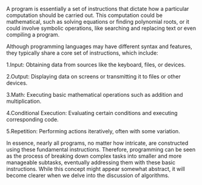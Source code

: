 A program is essentially a set of instructions that dictate how a particular computation should be carried out. This computation could be mathematical, such as solving equations or finding polynomial roots, or it could involve symbolic operations, like searching and replacing text or even compiling a program.

Although programming languages may have different syntax and features, they typically share a core set of instructions, which include:

1.Input: Obtaining data from sources like the keyboard, files, or devices.

2.Output: Displaying data on screens or transmitting it to files or other devices.

3.Math: Executing basic mathematical operations such as addition and multiplication.

4.Conditional Execution: Evaluating certain conditions and executing corresponding code.

5.Repetition: Performing actions iteratively, often with some variation.

In essence, nearly all programs, no matter how intricate, are constructed using these fundamental instructions. Therefore, programming can be seen as the process of breaking down complex tasks into smaller and more manageable subtasks, eventually addressing them with these basic instructions. While this concept might appear somewhat abstract, it will become clearer when we delve into the discussion of algorithms.
